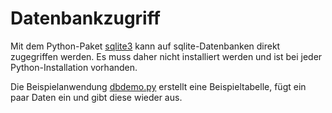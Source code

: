 # Datenbankzugriff

Mit dem Python-Paket [sqlite3](https://docs.python.org/library/sqlite3.html)
kann auf  sqlite-Datenbanken direkt zugegriffen werden. Es muss daher nicht
installiert werden und ist bei jeder Python-Installation vorhanden.

Die Beispielanwendung [dbdemo.py](dbdemo.py) erstellt eine Beispieltabelle,
fügt ein paar Daten ein und gibt diese wieder aus.
